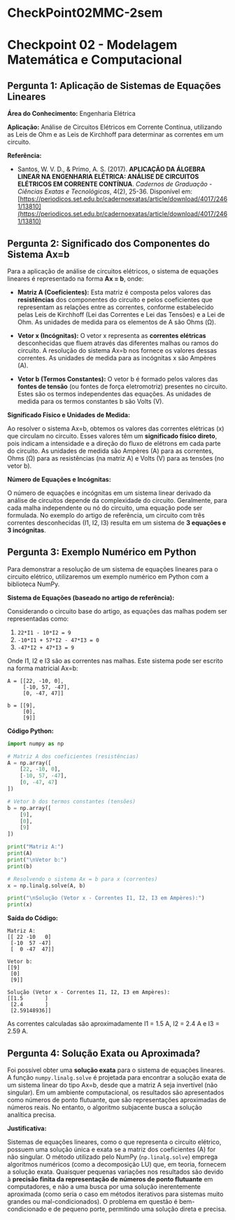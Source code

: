 # CheckPoint02MMC-2sem

# Checkpoint 02 - Modelagem Matemática e Computacional

## Pergunta 1: Aplicação de Sistemas de Equações Lineares

**Área do Conhecimento:** Engenharia Elétrica

**Aplicação:** Análise de Circuitos Elétricos em Corrente Contínua, utilizando as Leis de Ohm e as Leis de Kirchhoff para determinar as correntes em um circuito.

**Referência:**

*   Santos, W. V. D., & Primo, A. S. (2017). **APLICAÇÃO DA ÁLGEBRA LINEAR NA ENGENHARIA ELÉTRICA: ANÁLISE DE CIRCUITOS ELÉTRICOS EM CORRENTE CONTÍNUA**. *Cadernos de Graduação - Ciências Exatas e Tecnológicas*, 4(2), 25-36. Disponível em: [https://periodicos.set.edu.br/cadernoexatas/article/download/4017/2461/13810](https://periodicos.set.edu.br/cadernoexatas/article/download/4017/2461/13810)

## Pergunta 2: Significado dos Componentes do Sistema Ax=b

Para a aplicação de análise de circuitos elétricos, o sistema de equações lineares é representado na forma **Ax = b**, onde:

*   **Matriz A (Coeficientes):** Esta matriz é composta pelos valores das **resistências** dos componentes do circuito e pelos coeficientes que representam as relações entre as correntes, conforme estabelecido pelas Leis de Kirchhoff (Lei das Correntes e Lei das Tensões) e a Lei de Ohm. As unidades de medida para os elementos de A são Ohms (Ω).

*   **Vetor x (Incógnitas):** O vetor x representa as **correntes elétricas** desconhecidas que fluem através das diferentes malhas ou ramos do circuito. A resolução do sistema Ax=b nos fornece os valores dessas correntes. As unidades de medida para as incógnitas x são Ampères (A).

*   **Vetor b (Termos Constantes):** O vetor b é formado pelos valores das **fontes de tensão** (ou fontes de força eletromotriz) presentes no circuito. Estes são os termos independentes das equações. As unidades de medida para os termos constantes b são Volts (V).

**Significado Físico e Unidades de Medida:**

Ao resolver o sistema Ax=b, obtemos os valores das correntes elétricas (x) que circulam no circuito. Esses valores têm um **significado físico direto**, pois indicam a intensidade e a direção do fluxo de elétrons em cada parte do circuito. As unidades de medida são Ampères (A) para as correntes, Ohms (Ω) para as resistências (na matriz A) e Volts (V) para as tensões (no vetor b).

**Número de Equações e Incógnitas:**

O número de equações e incógnitas em um sistema linear derivado da análise de circuitos depende da complexidade do circuito. Geralmente, para cada malha independente ou nó do circuito, uma equação pode ser formulada. No exemplo do artigo de referência, um circuito com três correntes desconhecidas (I1, I2, I3) resulta em um sistema de **3 equações e 3 incógnitas**.


## Pergunta 3: Exemplo Numérico em Python

Para demonstrar a resolução de um sistema de equações lineares para o circuito elétrico, utilizaremos um exemplo numérico em Python com a biblioteca NumPy.

**Sistema de Equações (baseado no artigo de referência):**

Considerando o circuito base do artigo, as equações das malhas podem ser representadas como:

1.  `22*I1 - 10*I2 = 9`
2.  `-10*I1 + 57*I2 - 47*I3 = 0`
3.  `-47*I2 + 47*I3 = 9`

Onde I1, I2 e I3 são as correntes nas malhas. Este sistema pode ser escrito na forma matricial Ax=b:

```
A = [[22, -10, 0],
     [-10, 57, -47],
     [0, -47, 47]]

b = [[9],
     [0],
     [9]]
```

**Código Python:**

```python
import numpy as np

# Matriz A dos coeficientes (resistências)
A = np.array([
    [22, -10, 0],
    [-10, 57, -47],
    [0, -47, 47]
])

# Vetor b dos termos constantes (tensões)
b = np.array([
    [9],
    [0],
    [9]
])

print("Matriz A:")
print(A)
print("\nVetor b:")
print(b)

# Resolvendo o sistema Ax = b para x (correntes)
x = np.linalg.solve(A, b)

print("\nSolução (Vetor x - Correntes I1, I2, I3 em Ampères):")
print(x)
```

**Saída do Código:**

```
Matriz A:
[[ 22 -10   0]
 [-10  57 -47]
 [  0 -47  47]]

Vetor b:
[[9]
 [0]
 [9]]

Solução (Vetor x - Correntes I1, I2, I3 em Ampères):
[[1.5       ]
 [2.4       ]
 [2.59148936]]
```

As correntes calculadas são aproximadamente I1 = 1.5 A, I2 = 2.4 A e I3 = 2.59 A.

## Pergunta 4: Solução Exata ou Aproximada?

Foi possível obter uma **solução exata** para o sistema de equações lineares. A função `numpy.linalg.solve` é projetada para encontrar a solução exata de um sistema linear do tipo Ax=b, desde que a matriz A seja invertível (não singular). Em um ambiente computacional, os resultados são apresentados como números de ponto flutuante, que são representações aproximadas de números reais. No entanto, o algoritmo subjacente busca a solução analítica precisa.

**Justificativa:**

Sistemas de equações lineares, como o que representa o circuito elétrico, possuem uma solução única e exata se a matriz dos coeficientes (A) for não singular. O método utilizado pelo NumPy (`np.linalg.solve`) emprega algoritmos numéricos (como a decomposição LU) que, em teoria, fornecem a solução exata. Quaisquer pequenas variações nos resultados são devido à **precisão finita da representação de números de ponto flutuante** em computadores, e não a uma busca por uma solução inerentemente aproximada (como seria o caso em métodos iterativos para sistemas muito grandes ou mal-condicionados). O problema em questão é bem-condicionado e de pequeno porte, permitindo uma solução direta e precisa.
